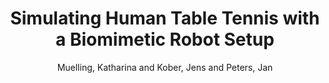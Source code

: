 ---
collection: conference
permalink: /publications/Muelling2010SAB
pubtype: conference 
title: "Simulating Human Table Tennis with a Biomimetic Robot Setup" 
author: "Muelling, Katharina and Kober, Jens and Peters, Jan" 
year: 2010
avenue: From Animals to Animats 11, International Conference on the Simulation of Adaptive Behavior (SAB) 
url:  
pages: 273--282 
code:  
video:  
abstract: 
---